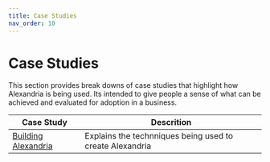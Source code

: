 ```yaml
---
title: Case Studies
nav_order: 10
---
```


# Case Studies

This section provides break downs of case studies that highlight how Alexandria is being used. Its intended to give people a sense of what can be achieved and evaluated for adoption in a business. 

| Case Study | Descrition |
|------------|------------|
| [Building Alexandria](building-alexandria/intro.md) | Explains the technniques being used to create Alexandria | 
